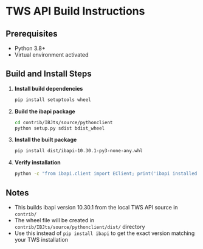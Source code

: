 # TWS API Build Instructions

## Prerequisites

- Python 3.8+
- Virtual environment activated

## Build and Install Steps

1. **Install build dependencies**

   ```bash
   pip install setuptools wheel
   ```

2. **Build the ibapi package**

   ```bash
   cd contrib/IBJts/source/pythonclient
   python setup.py sdist bdist_wheel
   ```

3. **Install the built package**

   ```bash
   pip install dist/ibapi-10.30.1-py3-none-any.whl
   ```

4. **Verify installation**

   ```bash
   python -c "from ibapi.client import EClient; print('ibapi installed successfully')"
   ```

## Notes

- This builds ibapi version 10.30.1 from the local TWS API source in `contrib/`
- The wheel file will be created in `contrib/IBJts/source/pythonclient/dist/` directory
- Use this instead of `pip install ibapi` to get the exact version matching your TWS installation